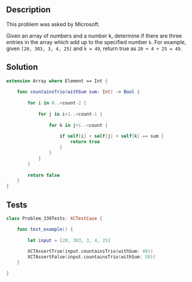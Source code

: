 ## Description

This problem was asked by Microsoft.

Given an array of numbers and a number k, determine if there are three entries in the array which add up to the specified number `k`. For example, given `[20, 303, 3, 4, 25]` and `k = 49`, return true as `20 + 4 + 25 = 49`.

## Solution

```swift
extension Array where Element == Int {
    
    func countainsTrio(withSum sum: Int) -> Bool {
        
        for i in 0..<count-2 {
            
            for j in i+1..<count-1 {
                
                for k in j+1..<count {
                    
                    if self[i] + self[j] + self[k] == sum {
                        return true
                    }
                }
            }
        }
        
        return false
    }
}
```

## Tests

```swift
class Problem_339Tests: XCTestCase {

    func test_example() {
        
        let input = [20, 303, 3, 4, 25]
        
        XCTAssertTrue(input.countainsTrio(withSum: 49))
        XCTAssertFalse(input.countainsTrio(withSum: 50))
    }

}
```